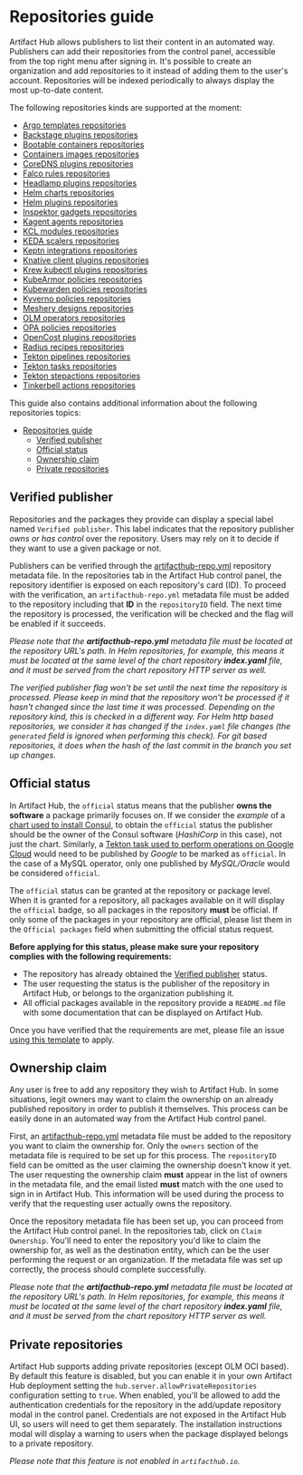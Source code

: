 # Repositories guide

Artifact Hub allows publishers to list their content in an automated way. Publishers can add their repositories from the control panel, accessible from the top right menu after signing in. It's possible to create an organization and add repositories to it instead of adding them to the user's account. Repositories will be indexed periodically to always display the most up-to-date content.

The following repositories kinds are supported at the moment:

- [Argo templates repositories](https://github.com/artifacthub/hub/blob/master/docs/argo_templates_repositories.md)
- [Backstage plugins repositories](https://github.com/artifacthub/hub/blob/master/docs/backstage_plugins_repositories.md)
- [Bootable containers repositories](https://github.com/artifacthub/hub/blob/master/docs/bootable_containers_repositories.md)
- [Containers images repositories](https://github.com/artifacthub/hub/blob/master/docs/container_images_repositories.md)
- [CoreDNS plugins repositories](https://github.com/artifacthub/hub/blob/master/docs/coredns_plugins_repositories.md)
- [Falco rules repositories](https://github.com/artifacthub/hub/blob/master/docs/falco_rules_repositories.md)
- [Headlamp plugins repositories](https://github.com/artifacthub/hub/blob/master/docs/headlamp_plugins_repositories.md)
- [Helm charts repositories](https://github.com/artifacthub/hub/blob/master/docs/helm_charts_repositories.md)
- [Helm plugins repositories](https://github.com/artifacthub/hub/blob/master/docs/helm_plugins_repositories.md)
- [Inspektor gadgets repositories](https://github.com/artifacthub/hub/blob/master/docs/inspektor_gadgets_repositories.md)
- [Kagent agents repositories](https://github.com/artifacthub/hub/blob/master/docs/kagents_agents_repositories.md)
- [KCL modules repositories](https://github.com/artifacthub/hub/blob/master/docs/kcl_modules_repositories.md)
- [KEDA scalers repositories](https://github.com/artifacthub/hub/blob/master/docs/keda_scalers_repositories.md)
- [Keptn integrations repositories](https://github.com/artifacthub/hub/blob/master/docs/keptn_integrations_repositories.md)
- [Knative client plugins repositories](https://github.com/artifacthub/hub/blob/master/docs/knative_client_plugins_repositories.md)
- [Krew kubectl plugins repositories](https://github.com/artifacthub/hub/blob/master/docs/krew_kubectl_plugins_repositories.md)
- [KubeArmor policies repositories](https://github.com/artifacthub/hub/blob/master/docs/kubearmor_policies_repositories.md)
- [Kubewarden policies repositories](https://github.com/artifacthub/hub/blob/master/docs/kubewarden_policies_repositories.md)
- [Kyverno policies repositories](https://github.com/artifacthub/hub/blob/master/docs/kyverno_policies_repositories.md)
- [Meshery designs repositories](https://github.com/artifacthub/hub/blob/master/docs/meshery_designs_repositories.md)
- [OLM operators repositories](https://github.com/artifacthub/hub/blob/master/docs/olm_operators_repositories.md)
- [OPA policies repositories](https://github.com/artifacthub/hub/blob/master/docs/opa_policies_repositories.md)
- [OpenCost plugins repositories](https://github.com/artifacthub/hub/blob/master/docs/opencost_plugins_repositories.md)
- [Radius recipes repositories](https://github.com/artifacthub/hub/blob/master/docs/radius_recipes_repositories.md)
- [Tekton pipelines repositories](https://github.com/artifacthub/hub/blob/master/docs/tekton_pipelines_repositories.md)
- [Tekton tasks repositories](https://github.com/artifacthub/hub/blob/master/docs/tekton_tasks_repositories.md)
- [Tekton stepactions repositories](https://github.com/artifacthub/hub/blob/master/docs/tekton_stepactions_repositories.md)
- [Tinkerbell actions repositories](https://github.com/artifacthub/hub/blob/master/docs/tinkerbell_actions_repositories.md)

This guide also contains additional information about the following repositories topics:

- [Repositories guide](#repositories-guide)
  - [Verified publisher](#verified-publisher)
  - [Official status](#official-status)
  - [Ownership claim](#ownership-claim)
  - [Private repositories](#private-repositories)

## Verified publisher

Repositories and the packages they provide can display a special label named `Verified publisher`. This label indicates that the repository publisher *owns or has control* over the repository. Users may rely on it to decide if they want to use a given package or not.

Publishers can be verified through the [artifacthub-repo.yml](https://github.com/artifacthub/hub/blob/master/docs/metadata/artifacthub-repo.yml) repository metadata file. In the repositories tab in the Artifact Hub control panel, the repository identifier is exposed on each repository's card (ID). To proceed with the verification, an `artifacthub-repo.yml` metadata file must be added to the repository including that **ID** in the `repositoryID` field. The next time the repository is processed, the verification will be checked and the flag will be enabled if it succeeds.

*Please note that the **artifacthub-repo.yml** metadata file must be located at the repository URL's path. In Helm repositories, for example, this means it must be located at the same level of the chart repository **index.yaml** file, and it must be served from the chart repository HTTP server as well.*

*The verified publisher flag won't be set until the next time the repository is processed. Please keep in mind that the repository won't be processed if it hasn't changed since the last time it was processed. Depending on the repository kind, this is checked in a different way. For Helm http based repositories, we consider it has changed if the `index.yaml` file changes (the `generated` field is ignored when performing this check). For git based repositories, it does when the hash of the last commit in the branch you set up changes.*

## Official status

In Artifact Hub, the `official` status means that the publisher **owns the software** a package primarily focuses on. If we consider the *example* of a [chart used to install Consul](https://artifacthub.io/packages/helm/hashicorp/consul), to obtain the `official` status the publisher should be the owner of the Consul software (*HashiCorp* in this case), not just the chart. Similarly, a [Tekton task used to perform operations on Google Cloud](https://artifacthub.io/packages/tekton-task/tekton-catalog-tasks/gcloud) would need to be published by *Google* to be marked as `official`. In the case of a MySQL operator, only one published by *MySQL/Oracle* would be considered `official`.

The `official` status can be granted at the repository or package level. When it is granted for a repository, all packages available on it will display the `official` badge, so all packages in the repository **must** be official. If only some of the packages in your repository are official, please list them in the `Official packages` field when submitting the official status request.

**Before applying for this status, please make sure your repository complies with the following requirements:**

- The repository has already obtained the [Verified publisher](https://artifacthub.io/docs/topics/repositories/#verified-publisher) status.
- The user requesting the status is the publisher of the repository in Artifact Hub, or belongs to the organization publishing it.
- All official packages available in the repository provide a `README.md` file with some documentation that can be displayed on Artifact Hub.

Once you have verified that the requirements are met, please file an issue [using this template](https://github.com/artifacthub/hub/issues/new?assignees=&labels=official+status+request&template=official-status-request.md&title=%5BOFFICIAL%5D+Your+repository+or+project+name) to apply.

## Ownership claim

Any user is free to add any repository they wish to Artifact Hub. In some situations, legit owners may want to claim the ownership on an already published repository in order to publish it themselves. This process can be easily done in an automated way from the Artifact Hub control panel.

First, an [artifacthub-repo.yml](https://github.com/artifacthub/hub/blob/master/docs/metadata/artifacthub-repo.yml) metadata file must be added to the repository you want to claim the ownership for. Only the `owners` section of the metadata file is required to be set up for this process. The `repositoryID` field can be omitted as the user claiming the ownership doesn't know it yet. The user requesting the ownership claim **must** appear in the list of owners in the metadata file, and the email listed **must** match with the one used to sign in in Artifact Hub. This information will be used during the process to verify that the requesting user actually owns the repository.

Once the repository metadata file has been set up, you can proceed from the Artifact Hub control panel. In the repositories tab, click on `Claim Ownership`. You'll need to enter the repository you'd like to claim the ownership for, as well as the destination entity, which can be the user performing the request or an organization. If the metadata file was set up correctly, the process should complete successfully.

*Please note that the **artifacthub-repo.yml** metadata file must be located at the repository URL's path. In Helm repositories, for example, this means it must be located at the same level of the chart repository **index.yaml** file, and it must be served from the chart repository HTTP server as well.*

## Private repositories

Artifact Hub supports adding private repositories (except OLM OCI based). By default this feature is disabled, but you can enable it in your own Artifact Hub deployment setting the `hub.server.allowPrivateRepositories` configuration setting to `true`. When enabled, you'll be allowed to add the authentication credentials for the repository in the add/update repository modal in the control panel. Credentials are not exposed in the Artifact Hub UI, so users will need to get them separately. The installation instructions modal will display a warning to users when the package displayed belongs to a private repository.

*Please note that this feature is not enabled in `artifacthub.io`.*
